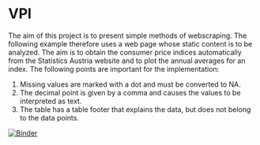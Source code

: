 # VPI

The aim of this project is to present simple methods of webscraping. The following example therefore uses a web page whose static content is to be analyzed. The aim is to obtain the consumer price indices automatically from the Statistics Austria website and to plot the annual averages for an index. The following points are important for the implementation: 

1. Missing values are marked with a dot and must be converted to NA.
2. The decimal point is given by a comma and causes the values to be interpreted as text.
3. The table has a table footer that explains the data, but does not belong to the data points. 

[![Binder](https://mybinder.org/badge_logo.svg)](https://mybinder.org/v2/gh/r-Files/VPI/master?filepath=VPI.ipynb)
